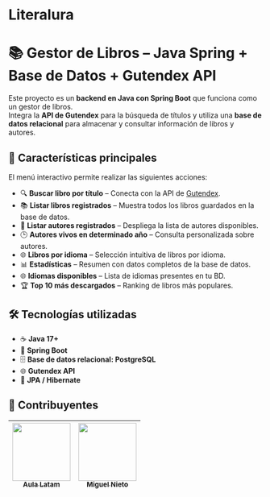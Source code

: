 # Literalura
# 📚 Gestor de Libros – Java Spring + Base de Datos + Gutendex API

Este proyecto es un **backend en Java con Spring Boot** que funciona como un gestor de libros.  
Integra la **API de Gutendex** para la búsqueda de títulos y utiliza una **base de datos relacional** para almacenar y consultar información de libros y autores.  

## 🚀 Características principales
El menú interactivo permite realizar las siguientes acciones:

- 🔍 **Buscar libro por título** – Conecta con la API de [Gutendex](https://gutendex.com/).
- 📚 **Listar libros registrados** – Muestra todos los libros guardados en la base de datos.
- 👤 **Listar autores registrados** – Despliega la lista de autores disponibles.
- 🕒 **Autores vivos en determinado año** – Consulta personalizada sobre autores.
- 🌐 **Libros por idioma** – Selección intuitiva de libros por idioma.
- 📊 **Estadísticas** – Resumen con datos completos de la base de datos.
- 🌐 **Idiomas disponibles** – Lista de idiomas presentes en tu BD.
- 🏆 **Top 10 más descargados** – Ranking de libros más populares.

## 🛠 Tecnologías utilizadas
- ☕ **Java 17+**
- 🌱 **Spring Boot**
- 🗄️ **Base de datos relacional: PostgreSQL**
- 🌐 **Gutendex API**
- 🔗 **JPA / Hibernate**

 ## 🚀 Contribuyentes 
| [<img src = "https://github.com/user-attachments/assets/60d4adcc-22ef-450b-9762-3a3f2f5525d0" width=115><br><sub>Aula Latam</sub>](https://github.com/user-attachments/assets/60d4adcc-22ef-450b-9762-3a3f2f5525d0) |  [<img src = "https://github.com/user-attachments/assets/f8c1edf3-aed5-49e2-8698-e181b2b68cc2" width=115><br><sub>Miguel Nieto</sub>](https://github.com/user-attachments/assets/f8c1edf3-aed5-49e2-8698-e181b2b68cc2)|
| :---: | :---: |
